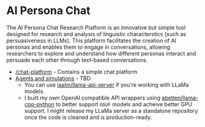 # AI Persona Chat
The AI Persona Chat Research Platform is an innovative but simple tool designed for research and analysis of linguistic characterstics (such as persuasiveness in LLMs). This platform facilitates the creation of AI personas and enables them to engage in conversations, allowing researchers to explore and understand how different personas interact and persuade each other through text-based conversations.

- [/chat-platform](/chat-platform/README.md) - Contains a simple chat platform
- [Agents and simulations](/agents) - TBD  
  - You can use [iaalm/llama-api-server](https://github.com/iaalm/llama-api-server) if you're working with LLaMa models. 
  - I built my own OpenAI compatible API wrappers using [abetlen/llama-cpp-python](https://github.com/abetlen/llama-cpp-python) to better support `GGUF` models and acheive better GPU support. I might release my LLaMa server as a standalone repository once the code is cleaned and is production-ready.  
